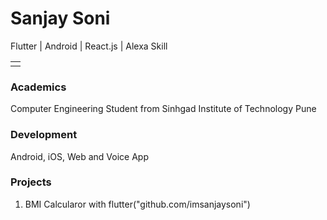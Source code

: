 # Sanjay Soni
Flutter | Android | React.js | Alexa Skill
<table>
 <tr border="none"><td><img src=""></td></tr>
</table>

### Academics

Computer Engineering Student from Sinhgad Institute of Technology Pune

### Development

Android, iOS, Web and Voice App 



### Projects
1. BMI Calcularor with flutter("github.com/imsanjaysoni")
